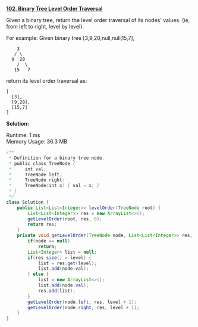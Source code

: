 **[102. Binary Tree Level Order Traversal](https://leetcode.com/problems/binary-tree-level-order-traversal/)**

Given a binary tree, return the level order traversal of its nodes' values. (ie, from left to right, level by level).

For example:
Given binary tree [3,9,20,null,null,15,7],

```
    3
   / \
  9  20
    /  \
   15   7

```

return its level order traversal as:

```
[
  [3],
  [9,20],
  [15,7]
]

```

**Solution:**

Runtime: 1 ms<br/>
Memory Usage: 36.3 MB

```java
/**
 * Definition for a binary tree node.
 * public class TreeNode {
 *     int val;
 *     TreeNode left;
 *     TreeNode right;
 *     TreeNode(int x) { val = x; }
 * }
 */
class Solution {
    public List<List<Integer>> levelOrder(TreeNode root) {
        List<List<Integer>> res = new ArrayList<>();
        getLevelOrder(root, res, 0);
        return res;
    }
    private void getLevelOrder(TreeNode node, List<List<Integer>> res, int level) {
        if(node == null)
            return;
        List<Integer> list = null;
        if(res.size() > level) {
            list = res.get(level);
            list.add(node.val);
        } else {
            list = new ArrayList<>();
            list.add(node.val);
            res.add(list); 
        }       
        getLevelOrder(node.left, res, level + 1);
        getLevelOrder(node.right, res, level + 1);
    }
}

```


